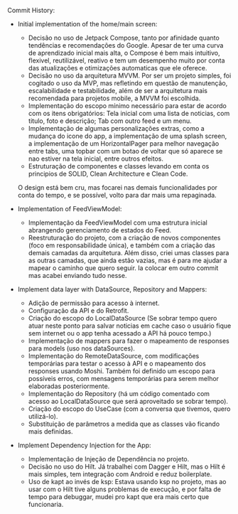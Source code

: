 Commit History: 

- Initial implementation of the home/main screen:
    - Decisão no uso de Jetpack Compose, tanto por afinidade quanto tendências e recomendações do Google. Apesar de ter uma curva de aprendizado inicial mais alta, o Compose é bem mais intuitivo, flexivel, reutilizável, reativo e tem um desempenho muito por conta das atualizações e otimizações automaticas que ele oferece.
    - Decisão no uso da arquitetura MVVM. Por ser um projeto simples, foi cogitado o uso da MVP, mas refletindo em questão de manutenção, escalabilidade e testabilidade, além de ser a arquitetura mais recomendada para projetos mobile, a MVVM foi escolhida.
    - Implementação do escopo mínimo necessário para estar de acordo com os itens obrigatórios: Tela inicial com uma lista de noticias, com titulo, foto e descrição; Tab com outro feed e um menu.
    - Implementação de algumas personalizações extras, como a mudança do icone do app, a implementação de uma splash screen, a implementação de um HorizontalPager para melhor navegação entre tabs, uma topbar com um botao de voltar que só aparece se nao estiver na tela inicial, entre outros efeitos.
    - Estruturação de componentes e classes levando em conta os principios de SOLID, Clean Architecture e Clean Code.

  O design está bem cru, mas focarei nas demais funcionalidades por conta do tempo, e se possível, volto para dar mais uma repaginada.

- Implementation of FeedViewModel:
  - Implementação da FeedViewModel com uma estrutura inicial abrangendo gerenciamento de estados do Feed.
  - Reestruturação do projeto, com a criação de novos componentes (foco em responsabilidade única), e também com a criação das demais camadas da arquitetura. Além disso, criei umas classes para as outras camadas, que ainda estão vazias, mas é para me ajudar a mapear o caminho que quero seguir. Ia colocar em outro commit mas acabei enviando tudo nesse.

- Implement data layer with DataSource, Repository and Mappers:
  - Adição de permissão para acesso à internet.
  - Configuração da API e do Retrofit.
  - Criação do escopo do LocalDataSource (Se sobrar tempo quero atuar neste ponto para salvar noticias em cache caso o usuário fique sem internet ou o app tenha acessado a API há pouco tempo.)
  - Implementação de mappers para fazer o mapeamento de responses para models (uso nos dataSources).
  - Implementação do RemoteDataSource, com modificações temporárias para testar o acesso à API e o mapeamento dos responses usando Moshi. Também foi definido um escopo para possíveis erros, com mensagens temporárias para serem melhor elaboradas posteriormente.
  - Implementação do Repository (há um código comentado com acesso ao LocalDataSource que será aproveitado se sobrar tempo).
  - Criação do escopo do UseCase (com a conversa que tivemos, quero utilizá-lo).
  - Substituição de parâmetros a medida que as classes vão ficando mais definidas.
 
- Implement Dependency Injection for the App:
  - Implementação de Injeção de Dependência no projeto.
  - Decisão no uso do Hilt. Já trabalhei com Dagger e Hilt, mas o Hilt é mais simples, tem integração com Android e reduz boilerplate.
  - Uso de kapt ao invés de ksp: Estava usando ksp no projeto, mas ao usar com o Hilt tive alguns problemas de execução, e por falta de tempo para debuggar, mudei pro kapt que era mais certo que funcionaria.
